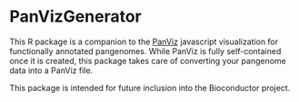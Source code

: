 # PanVizGenerator

This R package is a companion to the [PanViz](https://github.com/thomasp85/PanViz) javascript visualization for functionally annotated pangenomes. While PanViz is fully self-contained once it is created, this package takes care of converting your pangenome data into a PanViz file.

This package is intended for future inclusion into the Bioconductor project.